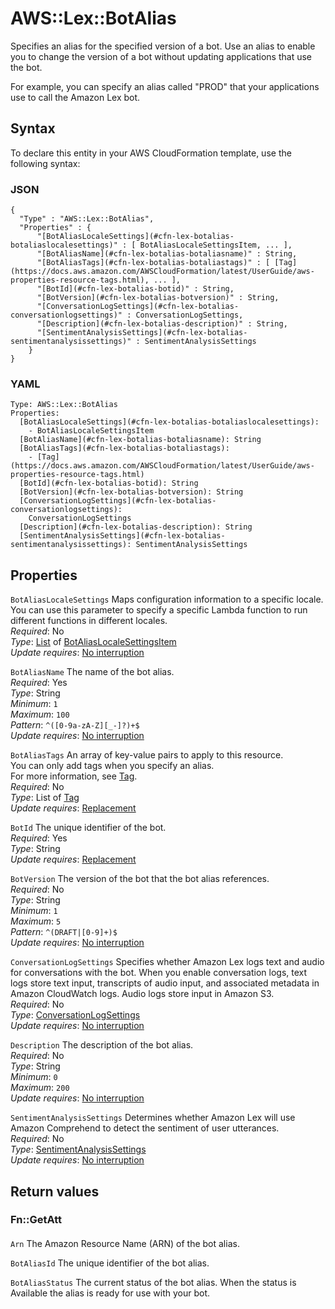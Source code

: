 # AWS::Lex::BotAlias<a name="aws-resource-lex-botalias"></a>

Specifies an alias for the specified version of a bot\. Use an alias to enable you to change the version of a bot without updating applications that use the bot\.

For example, you can specify an alias called "PROD" that your applications use to call the Amazon Lex bot\. 

## Syntax<a name="aws-resource-lex-botalias-syntax"></a>

To declare this entity in your AWS CloudFormation template, use the following syntax:

### JSON<a name="aws-resource-lex-botalias-syntax.json"></a>

```
{
  "Type" : "AWS::Lex::BotAlias",
  "Properties" : {
      "[BotAliasLocaleSettings](#cfn-lex-botalias-botaliaslocalesettings)" : [ BotAliasLocaleSettingsItem, ... ],
      "[BotAliasName](#cfn-lex-botalias-botaliasname)" : String,
      "[BotAliasTags](#cfn-lex-botalias-botaliastags)" : [ [Tag](https://docs.aws.amazon.com/AWSCloudFormation/latest/UserGuide/aws-properties-resource-tags.html), ... ],
      "[BotId](#cfn-lex-botalias-botid)" : String,
      "[BotVersion](#cfn-lex-botalias-botversion)" : String,
      "[ConversationLogSettings](#cfn-lex-botalias-conversationlogsettings)" : ConversationLogSettings,
      "[Description](#cfn-lex-botalias-description)" : String,
      "[SentimentAnalysisSettings](#cfn-lex-botalias-sentimentanalysissettings)" : SentimentAnalysisSettings
    }
}
```

### YAML<a name="aws-resource-lex-botalias-syntax.yaml"></a>

```
Type: AWS::Lex::BotAlias
Properties: 
  [BotAliasLocaleSettings](#cfn-lex-botalias-botaliaslocalesettings): 
    - BotAliasLocaleSettingsItem
  [BotAliasName](#cfn-lex-botalias-botaliasname): String
  [BotAliasTags](#cfn-lex-botalias-botaliastags): 
    - [Tag](https://docs.aws.amazon.com/AWSCloudFormation/latest/UserGuide/aws-properties-resource-tags.html)
  [BotId](#cfn-lex-botalias-botid): String
  [BotVersion](#cfn-lex-botalias-botversion): String
  [ConversationLogSettings](#cfn-lex-botalias-conversationlogsettings): 
    ConversationLogSettings
  [Description](#cfn-lex-botalias-description): String
  [SentimentAnalysisSettings](#cfn-lex-botalias-sentimentanalysissettings): SentimentAnalysisSettings
```

## Properties<a name="aws-resource-lex-botalias-properties"></a>

`BotAliasLocaleSettings`  <a name="cfn-lex-botalias-botaliaslocalesettings"></a>
Maps configuration information to a specific locale\. You can use this parameter to specify a specific Lambda function to run different functions in different locales\.  
*Required*: No  
*Type*: [List](aws-properties-lex-botalias-botaliaslocalesettings.md) of [BotAliasLocaleSettingsItem](aws-properties-lex-botalias-botaliaslocalesettingsitem.md)  
*Update requires*: [No interruption](https://docs.aws.amazon.com/AWSCloudFormation/latest/UserGuide/using-cfn-updating-stacks-update-behaviors.html#update-no-interrupt)

`BotAliasName`  <a name="cfn-lex-botalias-botaliasname"></a>
The name of the bot alias\.  
*Required*: Yes  
*Type*: String  
*Minimum*: `1`  
*Maximum*: `100`  
*Pattern*: `^([0-9a-zA-Z][_-]?)+$`  
*Update requires*: [No interruption](https://docs.aws.amazon.com/AWSCloudFormation/latest/UserGuide/using-cfn-updating-stacks-update-behaviors.html#update-no-interrupt)

`BotAliasTags`  <a name="cfn-lex-botalias-botaliastags"></a>
An array of key\-value pairs to apply to this resource\.  
You can only add tags when you specify an alias\.  
For more information, see [Tag](https://docs.aws.amazon.com/AWSCloudFormation/latest/UserGuide/aws-properties-resource-tags.html)\.  
*Required*: No  
*Type*: List of [Tag](https://docs.aws.amazon.com/AWSCloudFormation/latest/UserGuide/aws-properties-resource-tags.html)  
*Update requires*: [Replacement](https://docs.aws.amazon.com/AWSCloudFormation/latest/UserGuide/using-cfn-updating-stacks-update-behaviors.html#update-replacement)

`BotId`  <a name="cfn-lex-botalias-botid"></a>
The unique identifier of the bot\.  
*Required*: Yes  
*Type*: String  
*Update requires*: [Replacement](https://docs.aws.amazon.com/AWSCloudFormation/latest/UserGuide/using-cfn-updating-stacks-update-behaviors.html#update-replacement)

`BotVersion`  <a name="cfn-lex-botalias-botversion"></a>
The version of the bot that the bot alias references\.  
*Required*: No  
*Type*: String  
*Minimum*: `1`  
*Maximum*: `5`  
*Pattern*: `^(DRAFT|[0-9]+)$`  
*Update requires*: [No interruption](https://docs.aws.amazon.com/AWSCloudFormation/latest/UserGuide/using-cfn-updating-stacks-update-behaviors.html#update-no-interrupt)

`ConversationLogSettings`  <a name="cfn-lex-botalias-conversationlogsettings"></a>
Specifies whether Amazon Lex logs text and audio for conversations with the bot\. When you enable conversation logs, text logs store text input, transcripts of audio input, and associated metadata in Amazon CloudWatch logs\. Audio logs store input in Amazon S3\.  
*Required*: No  
*Type*: [ConversationLogSettings](aws-properties-lex-botalias-conversationlogsettings.md)  
*Update requires*: [No interruption](https://docs.aws.amazon.com/AWSCloudFormation/latest/UserGuide/using-cfn-updating-stacks-update-behaviors.html#update-no-interrupt)

`Description`  <a name="cfn-lex-botalias-description"></a>
The description of the bot alias\.  
*Required*: No  
*Type*: String  
*Minimum*: `0`  
*Maximum*: `200`  
*Update requires*: [No interruption](https://docs.aws.amazon.com/AWSCloudFormation/latest/UserGuide/using-cfn-updating-stacks-update-behaviors.html#update-no-interrupt)

`SentimentAnalysisSettings`  <a name="cfn-lex-botalias-sentimentanalysissettings"></a>
Determines whether Amazon Lex will use Amazon Comprehend to detect the sentiment of user utterances\.  
*Required*: No  
*Type*: [SentimentAnalysisSettings](aws-properties-lex-botalias-sentimentanalysissettings.md)  
*Update requires*: [No interruption](https://docs.aws.amazon.com/AWSCloudFormation/latest/UserGuide/using-cfn-updating-stacks-update-behaviors.html#update-no-interrupt)

## Return values<a name="aws-resource-lex-botalias-return-values"></a>

### Fn::GetAtt<a name="aws-resource-lex-botalias-return-values-fn--getatt"></a>

#### <a name="aws-resource-lex-botalias-return-values-fn--getatt-fn--getatt"></a>

`Arn`  <a name="Arn-fn::getatt"></a>
The Amazon Resource Name \(ARN\) of the bot alias\.

`BotAliasId`  <a name="BotAliasId-fn::getatt"></a>
The unique identifier of the bot alias\.

`BotAliasStatus`  <a name="BotAliasStatus-fn::getatt"></a>
The current status of the bot alias\. When the status is Available the alias is ready for use with your bot\.